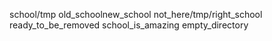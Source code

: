 school/tmp
old_schoolnew_school
not_here/tmp/right_school
ready_to_be_removed
school_is_amazing
empty_directory
